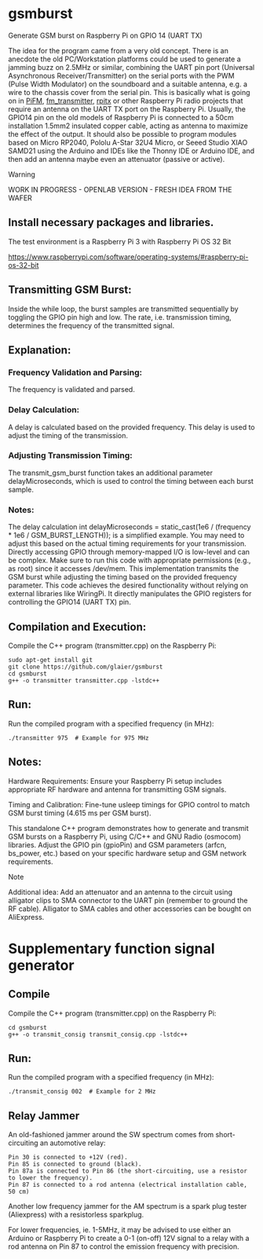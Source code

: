 # gsmburst

Generate GSM burst on Raspberry Pi on GPIO 14 (UART TX)

The idea for the program came from a very old concept. There is an anecdote the old PC/Workstation platforms could be used to generate a jamming buzz on 2.5MHz or similar, combining the UART pin port (Universal Asynchronous Receiver/Transmitter) on the serial ports with the PWM (Pulse Width Modulator) on the soundboard and a suitable antenna, e.g. a wire to the chassis cover from the serial pin. This is basically what is going on in [PiFM](https://github.com/rm-hull/pifm), [fm_transmitter](https://github.com/markondej/fm_transmitter/), [rpitx](https://github.com/F5OEO/rpitx) or other Raspberry Pi radio projects that require an antenna on the UART TX port on the Raspberry Pi. Usually, the GPIO14 pin on the old models of Raspberry Pi is connected to a 50cm installation 1.5mm2 insulated copper cable, acting as antenna to maximize the effect of the output. It should also be possible to program modules based on Micro RP2040, Pololu A-Star 32U4 Micro, or Seeed Studio XIAO SAMD21 using the Arduino and IDEs like the Thonny IDE or Arduino IDE, and then add an antenna maybe even an attenuator (passive or active). 

> [!WARNING]
> WORK IN PROGRESS - OPENLAB VERSION - FRESH IDEA FROM THE WAFER

## Install necessary packages and libraries. 

The test environment is a Raspberry Pi 3 with Raspberry Pi OS 32 Bit

https://www.raspberrypi.com/software/operating-systems/#raspberry-pi-os-32-bit

## Transmitting GSM Burst:
Inside the while loop, the burst samples are transmitted sequentially by toggling the GPIO pin high and low. The rate, i.e. transmission timing, determines the frequency of the transmitted signal.

## Explanation:

### Frequency Validation and Parsing: 
The frequency is validated and parsed.

### Delay Calculation: 
A delay is calculated based on the provided frequency. This delay is used to adjust the timing of the transmission.

### Adjusting Transmission Timing: 
The transmit_gsm_burst function takes an additional parameter delayMicroseconds, which is used to control the timing between each burst sample.

### Notes:
The delay calculation int delayMicroseconds = static_cast<int>(1e6 / (frequency * 1e6 / GSM_BURST_LENGTH)); is a simplified example. You may need to adjust this based on the actual timing requirements for your transmission.
Directly accessing GPIO through memory-mapped I/O is low-level and can be complex. Make sure to run this code with appropriate permissions (e.g., as root) since it accesses /dev/mem.
This implementation transmits the GSM burst while adjusting the timing based on the provided frequency parameter. This code achieves the desired functionality without relying on external libraries like WiringPi. It directly manipulates the GPIO registers for controlling the GPIO14 (UART TX) pin.

## Compilation and Execution:

Compile the C++ program (transmitter.cpp) on the Raspberry Pi:

```
sudo apt-get install git
git clone https://github.com/glaier/gsmburst
cd gsmburst
g++ -o transmitter transmitter.cpp -lstdc++
```

## Run:

Run the compiled program with a specified frequency (in MHz):

```
./transmitter 975  # Example for 975 MHz
```

## Notes:

Hardware Requirements: Ensure your Raspberry Pi setup includes appropriate RF hardware and antenna for transmitting GSM signals.

Timing and Calibration: Fine-tune usleep timings for GPIO control to match GSM burst timing (4.615 ms per GSM burst).

This standalone C++ program demonstrates how to generate and transmit GSM bursts on a Raspberry Pi, using C/C++ and GNU Radio (osmocom) libraries. Adjust the GPIO pin (gpioPin) and GSM parameters (arfcn, bs_power, etc.) based on your specific hardware setup and GSM network requirements.

>[!NOTE]
>Additional idea: Add an attenuator and an antenna to the circuit using alligator clips to SMA connector to the UART pin (remember to ground the RF cable). Alligator to SMA cables and other accessories can be bought on AliExpress.

# Supplementary function signal generator 

## Compile
Compile the C++ program (transmitter.cpp) on the Raspberry Pi:

```
cd gsmburst
g++ -o transmit_consig transmit_consig.cpp -lstdc++
```

## Run:
Run the compiled program with a specified frequency (in MHz):

```
./transmit_consig 002  # Example for 2 MHz
```

## Relay Jammer
An old-fashioned jammer around the SW spectrum comes from short-circuiting an automotive relay:

```
Pin 30 is connected to +12V (red).
Pin 85 is connected to ground (black).
Pin 87a is connected to Pin 86 (the short-circuiting, use a resistor to lower the frequency).
Pin 87 is connected to a rod antenna (electrical installation cable, 50 cm)
```
Another low frequency jammer for the AM spectrum is a spark plug tester (Aliexpress) with a resistorless sparkplug.

For lower frequencies, ie. 1-5MHz, it may be advised to use either an Arduino or Raspberry Pi to create a 0-1 (on-off) 12V signal to a relay with a rod antenna on Pin 87 to control the emission frequency with precision.
